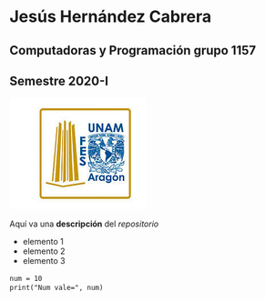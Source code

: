 # Jesús Hernández Cabrera
## Computadoras y Programación grupo 1157
## Semestre 2020-I
![Logo FES Aragón](fesa.jpg)

Aquí va una **descripción** del *repositorio*
- elemento 1
- elemento 2
- elemento 3

```
num = 10
print("Num vale=", num)
```



